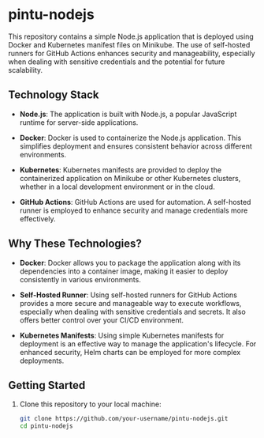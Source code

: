 # pintu-nodejs

This repository contains a simple Node.js application that is deployed using Docker and Kubernetes manifest files on Minikube. The use of self-hosted runners for GitHub Actions enhances security and manageability, especially when dealing with sensitive credentials and the potential for future scalability.

## Technology Stack

- **Node.js**: The application is built with Node.js, a popular JavaScript runtime for server-side applications.

- **Docker**: Docker is used to containerize the Node.js application. This simplifies deployment and ensures consistent behavior across different environments.

- **Kubernetes**: Kubernetes manifests are provided to deploy the containerized application on Minikube or other Kubernetes clusters, whether in a local development environment or in the cloud.

- **GitHub Actions**: GitHub Actions are used for automation. A self-hosted runner is employed to enhance security and manage credentials more effectively.

## Why These Technologies?

- **Docker**: Docker allows you to package the application along with its dependencies into a container image, making it easier to deploy consistently in various environments. 

- **Self-Hosted Runner**: Using self-hosted runners for GitHub Actions provides a more secure and manageable way to execute workflows, especially when dealing with sensitive credentials and secrets. It also offers better control over your CI/CD environment.

- **Kubernetes Manifests**: Using simple Kubernetes manifests for deployment is an effective way to manage the application's lifecycle. For enhanced security, Helm charts can be employed for more complex deployments.

## Getting Started

1. Clone this repository to your local machine:

   ```sh
   git clone https://github.com/your-username/pintu-nodejs.git
   cd pintu-nodejs